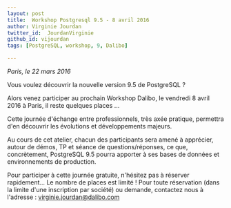 ```yaml
---
layout: post
title:  Workshop Postgresql 9.5 - 8 avril 2016
author: Virginie Jourdan
twitter_id:  JourdanVirginie   
github_id: vijourdan
tags: [PostgreSQL, workshop, 9, Dalibo]

---
```

*Paris, le 22 mars 2016*

Vous voulez découvrir la nouvelle version 9.5 de PostgreSQL ?

Alors venez participer au prochain Workshop Dalibo, le vendredi 8 avril 2016 à Paris, il reste quelques places ...


<!--MORE-->


Cette journée d'échange entre professionnels, très axée pratique, permettra d'en découvrir les évolutions et développements majeurs. 

Au cours de cet atelier, chacun des participants sera amené à apprécier, autour de démos, TP et séance de questions/réponses, ce que, concrètement, PostgreSQL 9.5 pourra apporter à ses bases de données et environnements de production.

Pour participer à cette journée gratuite, n'hésitez pas à réserver rapidement… Le nombre de places est limité !
Pour toute réservation (dans la limite d'une inscription par société) ou demande, contactez nous à l'adresse : [virginie.jourdan@dalibo.com](mailto:virginie.jourdan@dalibo.com)
